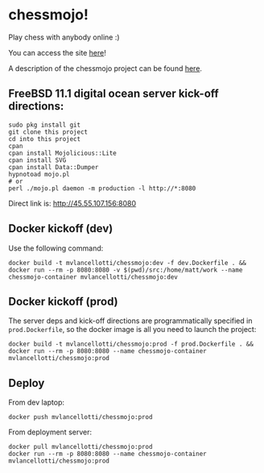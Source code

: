 # chessmojo!
Play chess with anybody online :)

You can access the site [here](http://learnnation.org/chess.html)!

A description of the chessmojo project can be found [here](http://matthewlancellotti.com/chessmojo/).


## FreeBSD 11.1 digital ocean server kick-off directions:

	sudo pkg install git
	git clone this project
	cd into this project
	cpan
	cpan install Mojolicious::Lite
	cpan install SVG
	cpan install Data::Dumper
	hypnotoad mojo.pl
	# or
	perl ./mojo.pl daemon -m production -l http://*:8080

Direct link is: http://45.55.107.156:8080


## Docker kickoff (dev)

Use the following command:

    docker build -t mvlancellotti/chessmojo:dev -f dev.Dockerfile . && docker run --rm -p 8080:8080 -v $(pwd)/src:/home/matt/work --name chessmojo-container mvlancellotti/chessmojo:dev


## Docker kickoff (prod)

The server deps and kick-off directions are programmatically specified in `prod.Dockerfile`, so the docker image is all you need to launch the project:

    docker build -t mvlancellotti/chessmojo:prod -f prod.Dockerfile . && docker run --rm -p 8080:8080 --name chessmojo-container mvlancellotti/chessmojo:prod


## Deploy

From dev laptop:

	docker push mvlancellotti/chessmojo:prod

From deployment server:

	docker pull mvlancellotti/chessmojo:prod
	docker run --rm -p 8080:8080 --name chessmojo-container mvlancellotti/chessmojo:prod




